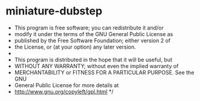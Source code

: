 miniature-dubstep
=================
* This program is free software; you can redistribute it and/or
 * modify it under the terms of the GNU General Public License as
 * published by the Free Software Foundation; either version 2 of
 * the License, or (at your option) any later version.
 * 
 * This program is distributed in the hope that it will be useful, but
 * WITHOUT ANY WARRANTY; without even the implied warranty of
 * MERCHANTABILITY or FITNESS FOR A PARTICULAR PURPOSE. See the GNU
 * General Public License for more details at
 * http://www.gnu.org/copyleft/gpl.html
 */
